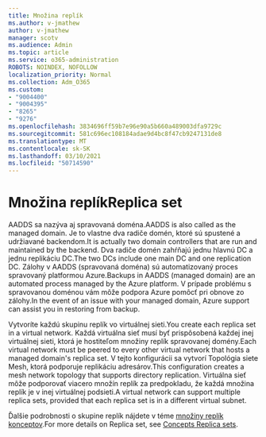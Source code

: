 ```yaml
---
title: Množina replík
ms.author: v-jmathew
author: v-jmathew
manager: scotv
ms.audience: Admin
ms.topic: article
ms.service: o365-administration
ROBOTS: NOINDEX, NOFOLLOW
localization_priority: Normal
ms.collection: Adm_O365
ms.custom:
- "9004400"
- "9004395"
- "8265"
- "9276"
ms.openlocfilehash: 3834696ff59b7e96e90a5b660a489003dfa9729c
ms.sourcegitcommit: 581c696ec108184adae9d4bc8f47cb9247131de8
ms.translationtype: MT
ms.contentlocale: sk-SK
ms.lasthandoff: 03/10/2021
ms.locfileid: "50714590"
---
```

# <a name="replica-set"></a><span data-ttu-id="83ca1-102">Množina replík</span><span class="sxs-lookup"><span data-stu-id="83ca1-102">Replica set</span></span>

<span data-ttu-id="83ca1-103">AADDS sa nazýva aj spravovaná doména.</span><span class="sxs-lookup"><span data-stu-id="83ca1-103">AADDS is also called as the managed domain.</span></span> <span data-ttu-id="83ca1-104">Je to vlastne dva radiče domén, ktoré sú spustené a udržiavané backendom.</span><span class="sxs-lookup"><span data-stu-id="83ca1-104">It is actually two domain controllers that are run and maintained by the backend.</span></span> <span data-ttu-id="83ca1-105">Dva radiče domén zahŕňajú jednu hlavnú DC a jednu replikáciu DC.</span><span class="sxs-lookup"><span data-stu-id="83ca1-105">The two DCs include one main DC and one replication DC.</span></span> <span data-ttu-id="83ca1-106">Zálohy v AADDS (spravovaná doména) sú automatizovaný proces spravovaný platformou Azure.</span><span class="sxs-lookup"><span data-stu-id="83ca1-106">Backups in AADDS (managed domain) are an automated process managed by the Azure platform.</span></span> <span data-ttu-id="83ca1-107">V prípade problému s spravovanou doménou vám môže podpora Azure pomôcť pri obnove zo zálohy.</span><span class="sxs-lookup"><span data-stu-id="83ca1-107">In the event of an issue with your managed domain, Azure support can assist you in restoring from backup.</span></span>

<span data-ttu-id="83ca1-108">Vytvoríte každú skupinu replík vo virtuálnej sieti.</span><span class="sxs-lookup"><span data-stu-id="83ca1-108">You create each replica set in a virtual network.</span></span> <span data-ttu-id="83ca1-109">Každá virtuálna sieť musí byť prispôsobená každej inej virtuálnej sieti, ktorá je hostiteľom množiny replík spravovanej domény.</span><span class="sxs-lookup"><span data-stu-id="83ca1-109">Each virtual network must be peered to every other virtual network that hosts a managed domain's replica set.</span></span> <span data-ttu-id="83ca1-110">V tejto konfigurácii sa vytvorí Topológia siete Mesh, ktorá podporuje replikáciu adresárov.</span><span class="sxs-lookup"><span data-stu-id="83ca1-110">This configuration creates a mesh network topology that supports directory replication.</span></span> <span data-ttu-id="83ca1-111">Virtuálna sieť môže podporovať viacero množín replík za predpokladu, že každá množina replík je v inej virtuálnej podsieti.</span><span class="sxs-lookup"><span data-stu-id="83ca1-111">A virtual network can support multiple replica sets, provided that each replica set is in a different virtual subnet.</span></span>

<span data-ttu-id="83ca1-112">Ďalšie podrobnosti o skupine replík nájdete v téme [množiny replík konceptov](https://docs.microsoft.com/azure/active-directory-domain-services/concepts-replica-sets).</span><span class="sxs-lookup"><span data-stu-id="83ca1-112">For more details on Replica set, see [Concepts Replica sets](https://docs.microsoft.com/azure/active-directory-domain-services/concepts-replica-sets).</span></span>
